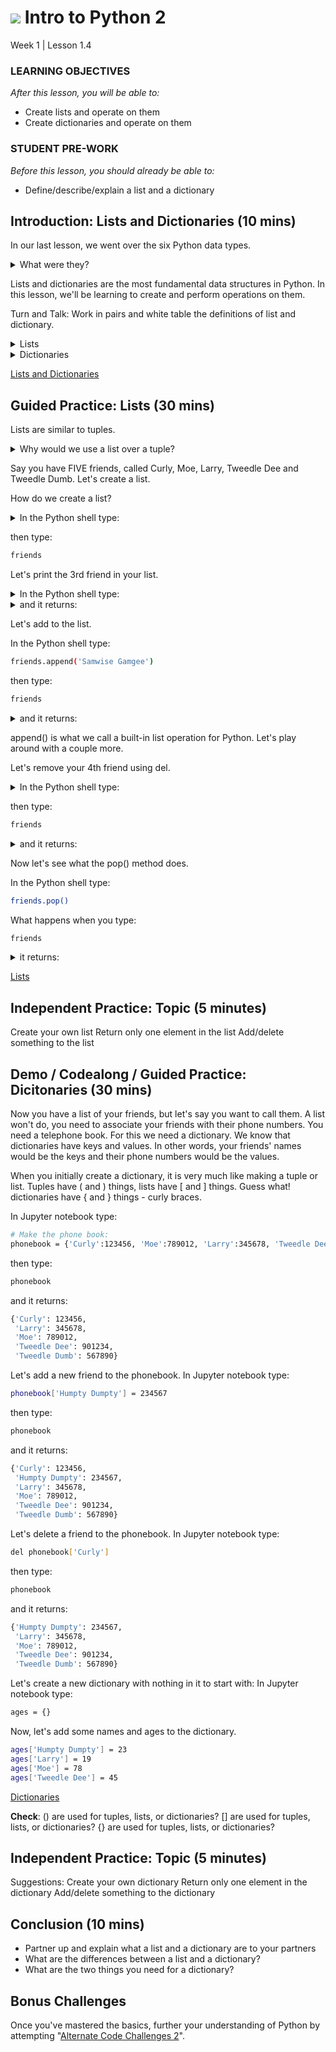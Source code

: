 # ![](https://ga-dash.s3.amazonaws.com/production/assets/logo-9f88ae6c9c3871690e33280fcf557f33.png) Intro to Python 2
Week 1 | Lesson 1.4

### LEARNING OBJECTIVES
*After this lesson, you will be able to:*
- Create lists and operate on them
- Create dictionaries and operate on them

### STUDENT PRE-WORK
*Before this lesson, you should already be able to:*
- Define/describe/explain a list and a dictionary

<a name="introduction"></a>
## Introduction: Lists and Dictionaries (10 mins)

In our last lesson, we went over the six Python data types.

<details>
<summary>
What were they?
</summary>
```bash
- Integers
- Floats
- Strings
- Tuples
- Lists
- Dictionaries
```
</details>

Lists and dictionaries are the most fundamental data structures in Python. In this lesson, we'll be learning to create and perform operations on them.

Turn and Talk: Work in pairs and white table the definitions of list and dictionary.

<details>
<summary>
Lists
</summary>
```bash
- A collection of values
- Can be changed; not fixed
- Each value has a number associated with it, starting at 0
- Denoted by square brackets
```
</details>

<details>
<summary>
Dictionaries
</summary>
```bash
- A collection of key and value pairs
- Keys are unique, values are not
- Values can be of any data type, but keys must be immutable types (integer, string, tuple)
- No specific order of key, value pairs
```
</details>

[Lists and Dictionaries](http://sthurlow.com/python/lesson06/)


<a name="demo"></a>
## Guided Practice: Lists (30 mins)

Lists are similar to tuples.

<details>
<summary>
Why would we use a list over a tuple?
</summary>
```bash
Lists are modifiable, tuples are fixed. Most of the time we use lists, not tuples, because we want to easily change the values of things if we need to.
```
</details>

Say you have FIVE friends, called Curly, Moe, Larry, Tweedle Dee and Tweedle Dumb. Let's create a list.

How do we create a list?

<details>
<summary>
In the Python shell type:
</summary>
```bash
friends = ['Curly', 'Moe', 'Larry', 'Tweedle Dee', 'Tweedle Dumb']
```
</details>

then type:
```bash
friends
```

Let's print the 3rd friend in your list.

<details>
<summary>
In the Python shell type:
</summary>
```bash
print friends[2]
```
</details>

<details>
<summary>
and it returns:
</summary>
```bash
Larry
```
</details>

Let's add to the list.

In the Python shell type:
```bash
friends.append('Samwise Gamgee')
```

then type:
```bash
friends
```

<details>
<summary>
and it returns:
</summary>
```bash
['Curly', 'Moe', 'Larry', 'Tweedle Dee', 'Tweedle Dumb', 'Samwise Gamgee']
```
</details>

append() is what we call a built-in list operation for Python. Let's play around with a couple more.

Let's remove your 4th friend using del.

<details>
<summary>
In the Python shell type:
</summary>
```bash
del friends[3]
```
</details>

then type:
```bash
friends
```

<details>
<summary>
and it returns:
</summary>
```bash
['Curly', 'Moe', 'Larry', 'Tweedle Dumb', 'Samwise Gamgee']
```
</details>

Now let's see what the pop() method does.

In the Python shell type:
```bash
friends.pop()
```
What happens when you type:
```bash
friends
```
<details>
<summary>
it returns:
</summary>
```bash
['Curly', 'Moe', 'Larry', 'Tweedle Dumb']
```
</details>

[Lists](http://sthurlow.com/python/lesson06/)


<a name="ind-practice"></a>
## Independent Practice: Topic (5 minutes)
Create your own list
Return only one element in the list
Add/delete something to the list


<a name="demo"></a>
## Demo / Codealong / Guided Practice: Dicitonaries (30 mins)

Now you have a list of your friends, but let's say you want to call them. A list won't
do, you need to associate your friends with their phone numbers. You need a telephone
book. For this we need a dictionary. We know that dictionaries have keys and values.
In other words, your friends' names would be the keys and their phone numbers
would be the values.

When you initially create a dictionary, it is very much like making a tuple or list.
Tuples have ( and ) things, lists have [ and ] things. Guess what! dictionaries
have { and } things - curly braces.

In Jupyter notebook type:
```bash
# Make the phone book:
phonebook = {'Curly':123456, 'Moe':789012, 'Larry':345678, 'Tweedle Dee':901234, 'Tweedle Dumb':567890}
```

then type:
```bash
phonebook
```

and it returns:
```bash
{'Curly': 123456,
 'Larry': 345678,
 'Moe': 789012,
 'Tweedle Dee': 901234,
 'Tweedle Dumb': 567890}
```

Let's add a new friend to the phonebook.
In Jupyter notebook type:
```bash
phonebook['Humpty Dumpty'] = 234567
```

then type:
```bash
phonebook
```

and it returns:
```bash
{'Curly': 123456,
 'Humpty Dumpty': 234567,
 'Larry': 345678,
 'Moe': 789012,
 'Tweedle Dee': 901234,
 'Tweedle Dumb': 567890}
```

Let's delete a friend to the phonebook.
In Jupyter notebook type:
```bash
del phonebook['Curly']
```

then type:
```bash
phonebook
```

and it returns:
```bash
{'Humpty Dumpty': 234567,
 'Larry': 345678,
 'Moe': 789012,
 'Tweedle Dee': 901234,
 'Tweedle Dumb': 567890}
```

Let's create a new dictionary with nothing in it to start with:
In Jupyter notebook type:
```bash
ages = {}
```

Now, let's add some names and ages to the dictionary.
```bash
ages['Humpty Dumpty'] = 23
ages['Larry'] = 19
ages['Moe'] = 78
ages['Tweedle Dee'] = 45
```

[Dictionaries](http://sthurlow.com/python/lesson06/)

**Check**:
() are used for tuples, lists, or dictionaries?
[] are used for tuples, lists, or dictionaries?
{} are used for tuples, lists, or dictionaries?


<a name="ind-practice"></a>
## Independent Practice: Topic (5 minutes)
Suggestions:
Create your own dictionary
Return only one element in the dictionary
Add/delete something to the dictionary

<a name="conclusion"></a>
## Conclusion (10 mins)
- Partner up and explain what a list and a dictionary are to your partners
- What are the differences between a list and a dictionary?
- What are the two things you need for a dictionary?

## Bonus Challenges
Once you've mastered the basics, further your understanding of Python by attempting "[Alternate Code Challenges 2](code/starter-code/Alternate%20Code%20Challenges%20-%20Week%201%20Lesson%201.2.ipynb)".
